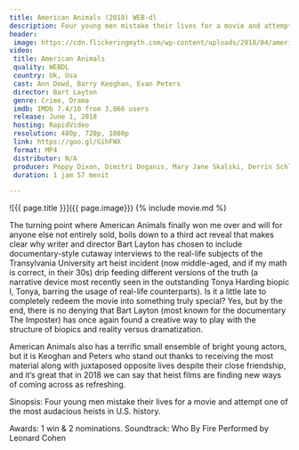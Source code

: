 ```yaml
---
title: American Animals (2018) WEB-dl
description: Four young men mistake their lives for a movie and attempt one of the most audacious heists in U.S. history.a movie.
header:
 image: https://cdn.flickeringmyth.com/wp-content/uploads/2018/04/american-animals.png
video:
 title: American Animals
 quality: WEBDL
 country: Uk, Usa
 cast: Ann Dowd, Barry Keoghan, Evan Peters
 director: Bart Layton
 genre: Crime, Drama
 imdb: IMDb 7.4/10 from 3,866 users
 release: June 1, 2018
 hosting: RapidVideo
 resolution: 480p, 720p, 1080p
 link: https://goo.gl/GihFWX
 format: MP4
 distributor: N/A
 producer: Poppy Dixon, Dimitri Doganis, Mary Jane Skalski, Derrin Schlesinger, lainnya
 duration: 1 jam 57 menit

---
```

![{{ page.title }}]({{ page.image}})
{% include movie.md %}

The turning point where American Animals finally won me over and will for anyone else not entirely sold, boils down to a third act reveal that makes clear why writer and director Bart Layton has chosen to include documentary-style cutaway interviews to the real-life subjects of the Transylvania University art heist incident (now middle-aged, and if my math is correct, in their 30s) drip feeding different versions of the truth (a narrative device most recently seen in the outstanding Tonya Harding biopic I, Tonya, barring the usage of real-life counterparts). Is it a little late to completely redeem the movie into something truly special? Yes, but by the end, there is no denying that Bart Layton (most known for the documentary The Imposter) has once again found a creative way to play with the structure of biopics and reality versus dramatization.

American Animals also has a terrific small ensemble of bright young actors, but it is Keoghan and Peters who stand out thanks to receiving the most material along with juxtaposed opposite lives despite their close friendship, and it’s great that in 2018 we can say that heist films are finding new ways of coming across as refreshing.

Sinopsis: Four young men mistake their lives for a movie and attempt one of the most audacious heists in U.S. history.

Awards: 1 win & 2 nominations.
Soundtrack: Who By Fire Performed by Leonard Cohen
 
